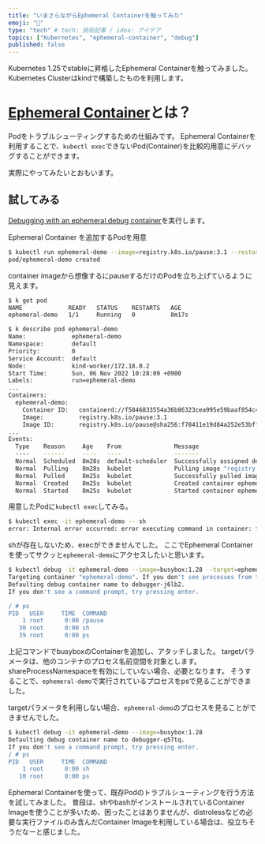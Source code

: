 ```yaml
---
title: "いまさらながらEphemeral Containerを触ってみた"
emoji: "🥶"
type: "tech" # tech: 技術記事 / idea: アイデア
topics: ["Kubernetes", "ephemeral-container", "debug"]
published: false
---
```


Kubernetes 1.25でstableに昇格したEphemeral Containerを触ってみました。
Kubernetes Clusterはkindで構築したものを利用します。


# [Ephemeral Container](https://kubernetes.io/docs/concepts/workloads/pods/ephemeral-containers/)とは？

Podをトラブルシューティングするための仕組みです。
Ephemeral Containerを利用することで、`kubectl exec`できないPod(Container)を比較的用意にデバッグすることができます。

実際にやってみたいとおもいます。


## 試してみる

[Debugging with an ephemeral debug container](https://kubernetes.io/docs/tasks/debug/debug-application/debug-running-pod/#ephemeral-container)を実行します。

Ephemeral Container を追加するPodを用意

```bash
$ kubectl run ephemeral-demo --image=registry.k8s.io/pause:3.1 --restart=Never
pod/ephemeral-demo created
```

container imageから想像するにpauseするだけのPodを立ち上げているように見えます。

```bash
$ k get pod
NAME             READY   STATUS    RESTARTS   AGE
ephemeral-demo   1/1     Running   0          8m17s

$ k describe pod ephemeral-demo
Name:             ephemeral-demo
Namespace:        default
Priority:         0
Service Account:  default
Node:             kind-worker/172.18.0.2
Start Time:       Sun, 06 Nov 2022 10:28:09 +0900
Labels:           run=ephemeral-demo
...
Containers:
  ephemeral-demo:
    Container ID:   containerd://f5846833554a36b86323cea995e59baaf854c4cb34e6110206388f64a8751ac8
    Image:          registry.k8s.io/pause:3.1
    Image ID:       registry.k8s.io/pause@sha256:f78411e19d84a252e53bff71a4407a5686c46983a2c2eeed83929b888179acea
...
Events:
  Type    Reason     Age    From               Message
  ----    ------     ----   ----               -------
  Normal  Scheduled  8m28s  default-scheduler  Successfully assigned default/ephemeral-demo to kind-worker
  Normal  Pulling    8m28s  kubelet            Pulling image "registry.k8s.io/pause:3.1"
  Normal  Pulled     8m25s  kubelet            Successfully pulled image "registry.k8s.io/pause:3.1" in 2.974039626s
  Normal  Created    8m25s  kubelet            Created container ephemeral-demo
  Normal  Started    8m25s  kubelet            Started container ephemeral-demo
```

用意したPodに`kubectl exec`してみる。

```bash
$ kubectl exec -it ephemeral-demo -- sh
error: Internal error occurred: error executing command in container: failed to exec in container: failed to start exec "50b20e6b4758442b0cbbee696ac98080767a431d4ea502d9bf34f624736f20ad": OCI runtime exec failed: exec failed: unable to start container process: exec: "sh": executable file not found in $PATH: unknown
```

shが存在しないため、execができませんでした。
ここでEphemeral Containerを使ってサクッと`ephemeral-demo`にアクセスしたいと思います。

```bash
$ kubectl debug -it ephemeral-demo --image=busybox:1.28 --target=ephemeral-demo
Targeting container "ephemeral-demo". If you don't see processes from this container it may be because the container runtime doesn't support this feature.
Defaulting debug container name to debugger-j6lb2.
If you don't see a command prompt, try pressing enter.

/ # ps
PID   USER     TIME  COMMAND
    1 root      0:00 /pause
   30 root      0:00 sh
   39 root      0:00 ps
```

上記コマンドでbusyboxのContainerを追加し、アタッチしました。
targetパラメータは、他のコンテナのプロセス名前空間を対象とします。shareProcessNamespaceを有効にしていない場合、必要となります。
そうすることで、`ephemeral-demo`で実行されているプロセスをpsで見ることができました。

targetパラメータを利用しない場合、`ephemeral-demo`のプロセスを見ることができませんでした。

```bash
$ kubectl debug -it ephemeral-demo --image=busybox:1.28
Defaulting debug container name to debugger-q57tq.
If you don't see a command prompt, try pressing enter.
/ # ps
PID   USER     TIME  COMMAND
    1 root      0:00 sh
   10 root      0:00 ps
```

Ephemeral Containerを使って、既存Podのトラブルシューティングを行う方法を試してみました。
普段は、shやbashがインストールされているContainer Imageを使うことが多いため、困ったことはありませんが、distrolessなどの必要な実行ファイルのみ含んだContainer Imageを利用している場合は、役立ちそうだなーと感じました。

